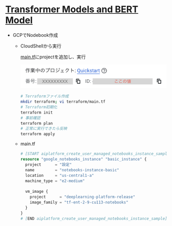 # [Transformer Models and BERT Model](https://github.com/GoogleCloudPlatform/asl-ml-immersion/blob/master/notebooks/text_models/solutions/classify_text_with_bert.ipynb)

* GCPでNodebook作成
  * CloudShellから実行

    [main.tf](https://github.com/terraform-google-modules/terraform-docs-samples/blob/main/vertex_ai/user_managed_notebooks_instance/main.tf)にprojectを追加し、実行

    ![project](./img/gcp-project.png)  

    ```bash
    # Terraformファイル作成
    mkdir terraform; vi terraform/main.tf
    # Terraform初期化
    terraform init
    # 事前確認
    terraform plan
    # 正常に実行できたら反映
    terraform apply
    ```

  * main.tf

    ```tf
    # [START aiplatform_create_user_managed_notebooks_instance_sample]
    resource "google_notebooks_instance" "basic_instance" {
      project      = "設定"
      name         = "notebooks-instance-basic"
      location     = "us-central1-a"
      machine_type = "e2-medium"

      vm_image {
        project      = "deeplearning-platform-release"
        image_family = "tf-ent-2-9-cu113-notebooks"
      }
    }
    # [END aiplatform_create_user_managed_notebooks_instance_sample]
    ```
